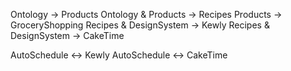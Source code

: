 Ontology -> Products
Ontology & Products -> Recipes
Products -> GroceryShopping
Recipes & DesignSystem -> Kewly
Recipes & DesignSystem -> CakeTime

AutoSchedule <-> Kewly
AutoSchedule <-> CakeTime